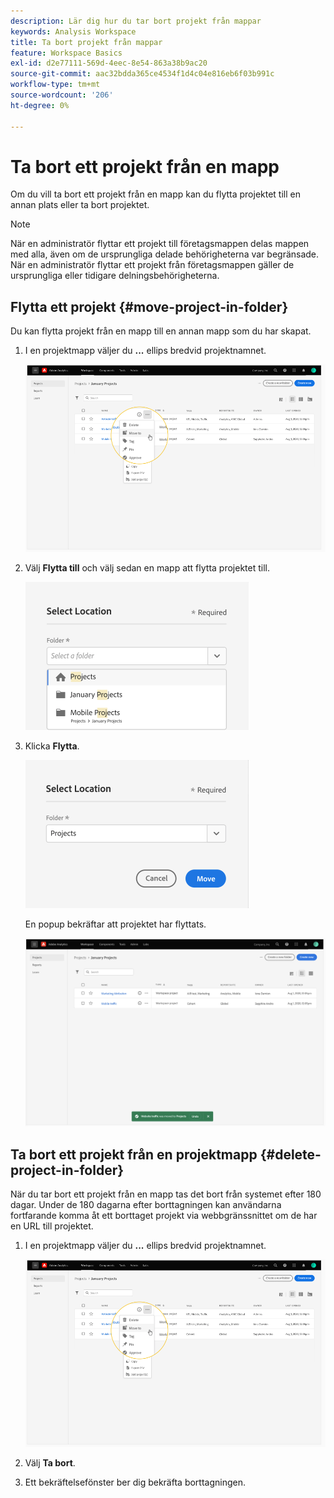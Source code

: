 ```yaml
---
description: Lär dig hur du tar bort projekt från mappar
keywords: Analysis Workspace
title: Ta bort projekt från mappar
feature: Workspace Basics
exl-id: d2e77111-569d-4eec-8e54-863a38b9ac20
source-git-commit: aac32bdda365ce4534f1d4c04e816eb6f03b991c
workflow-type: tm+mt
source-wordcount: '206'
ht-degree: 0%

---
```


# Ta bort ett projekt från en mapp

Om du vill ta bort ett projekt från en mapp kan du flytta projektet till en annan plats eller ta bort projektet.

>[!NOTE]
>
>När en administratör flyttar ett projekt till företagsmappen delas mappen med alla, även om de ursprungliga delade behörigheterna var begränsade. När en administratör flyttar ett projekt från företagsmappen gäller de ursprungliga eller tidigare delningsbehörigheterna.

## Flytta ett projekt {#move-project-in-folder}

Du kan flytta projekt från en mapp till en annan mapp som du har skapat.

1. I en projektmapp väljer du **...** ellips bredvid projektnamnet.

   ![](/help/analyze/analysis-workspace/build-workspace-project/assets/move1.png)

1. Välj **Flytta till** och välj sedan en mapp att flytta projektet till.

   ![](/help/analyze/analysis-workspace/build-workspace-project/assets/move-select-location.png)

1. Klicka **Flytta**.

   ![](/help/analyze/analysis-workspace/build-workspace-project/assets/move-click-move.png)

   En popup bekräftar att projektet har flyttats.

   ![](/help/analyze/analysis-workspace/build-workspace-project/assets/move-project-moved.png)

## Ta bort ett projekt från en projektmapp {#delete-project-in-folder}

När du tar bort ett projekt från en mapp tas det bort från systemet efter 180 dagar. Under de 180 dagarna efter borttagningen kan användarna fortfarande komma åt ett borttaget projekt via webbgränssnittet om de har en URL till projektet.

1. I en projektmapp väljer du **...** ellips bredvid projektnamnet.

   ![](/help/analyze/analysis-workspace/build-workspace-project/assets/move1.png)

1. Välj **Ta bort**.

1. Ett bekräftelsefönster ber dig bekräfta borttagningen.

